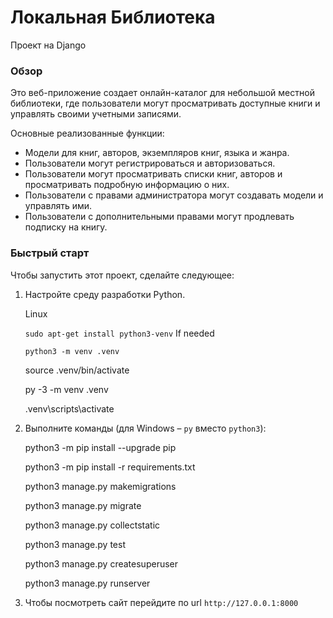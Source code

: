 # Локальная Библиотека
Проект на Django

### Обзор
Это веб-приложение создает онлайн-каталог для небольшой местной библиотеки, где пользователи могут просматривать доступные книги и управлять своими учетными записями.

Основные реализованные функции:
- Модели для книг, авторов, экземпляров книг, языка и жанра.
- Пользователи могут регистрироваться и авторизоваться.
- Пользователи могут просматривать списки книг, авторов и просматривать подробную информацию о них.
- Пользователи с правами администратора могут создавать модели и управлять ими.
- Пользователи с дополнительными правами могут продлевать подписку на книгу.

### Быстрый старт

Чтобы запустить этот проект, сделайте следующее:
1. Настройте среду разработки Python. 
    
    Linux
    
    `sudo apt-get install python3-venv`    If needed
    
    `python3 -m venv .venv`
    
    source .venv/bin/activate

    <!-- Windows -->
    
    py -3 -m venv .venv
    
    .venv\scripts\activate

2. Выполните команды (для Windows – `py` вместо `python3`):

    python3 -m pip install --upgrade pip
    
    python3 -m pip install -r requirements.txt
    
    python3 manage.py makemigrations
    
    python3 manage.py migrate
    
    python3 manage.py collectstatic

    <!-- Запустите тесты. Все должно работать. -->
    
    python3 manage.py test

    <!-- При необходимости, создайте суперпользователя. -->
    
    python3 manage.py createsuperuser

    python3 manage.py runserver

3. Чтобы посмотреть сайт перейдите по url `http://127.0.0.1:8000`

